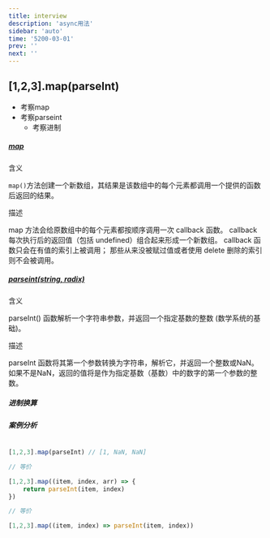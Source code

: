 ```yaml
---
title: interview
description: 'async用法'
sidebar: 'auto'
time: '5200-03-01'
prev: ''
next: ''
---
```




## [1,2,3].map(parseInt)

+ 考察map
+ 考察parseint
	- 考察进制
	
##### [map](https://developer.mozilla.org/zh-CN/docs/Web/JavaScript/Reference/Global_Objects/Array/map)

含义

`map()`方法创建一个新数组，其结果是该数组中的每个元素都调用一个提供的函数后返回的结果。

描述

map 方法会给原数组中的每个元素都按顺序调用一次  callback 函数。
callback 每次执行后的返回值（包括 undefined）组合起来形成一个新数组。 
callback 函数只会在有值的索引上被调用；
那些从来没被赋过值或者使用 delete 删除的索引则不会被调用。

##### [parseint(string, radix)](https://developer.mozilla.org/zh-CN/docs/Web/JavaScript/Reference/Global_Objects/parseInt)

含义

parseInt() 函数解析一个字符串参数，并返回一个指定基数的整数 (数学系统的基础)。

描述

parseInt 函数将其第一个参数转换为字符串，解析它，并返回一个整数或NaN。
如果不是NaN，返回的值将是作为指定基数（基数）中的数字的第一个参数的整数。

##### 进制换算

##### 案例分析

``` js

[1,2,3].map(parseInt) // [1, NaN, NaN]

// 等价

[1,2,3].map((item, index, arr) => {
	return parseInt(item, index)
})

// 等价

[1,2,3].map((item, index) => parseInt(item, index))


```
